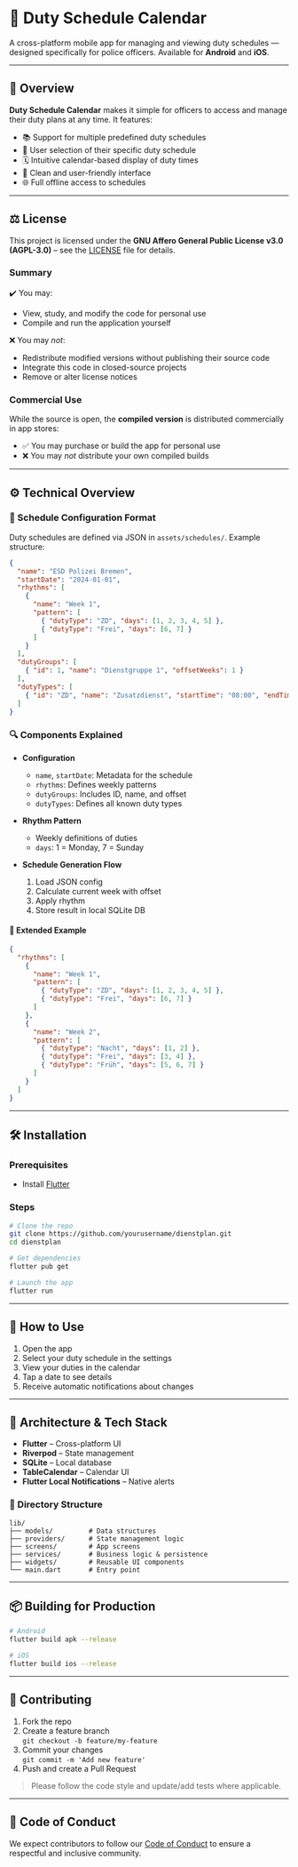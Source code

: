 # 📅 Duty Schedule Calendar

A cross-platform mobile app for managing and viewing duty schedules — designed specifically for police officers. Available for **Android** and **iOS**.

---

## 🚀 Overview

**Duty Schedule Calendar** makes it simple for officers to access and manage their duty plans at any time. It features:

- 📚 Support for multiple predefined duty schedules
- 👤 User selection of their specific duty schedule
- 🗓 Intuitive calendar-based display of duty times
- 📱 Clean and user-friendly interface
- 🌐 Full offline access to schedules

---

## ⚖️ License

This project is licensed under the **GNU Affero General Public License v3.0 (AGPL-3.0)** – see the [LICENSE](LICENSE) file for details.

### Summary

✔️ You may:
- View, study, and modify the code for personal use  
- Compile and run the application yourself  

❌ You may *not*:
- Redistribute modified versions without publishing their source code  
- Integrate this code in closed-source projects  
- Remove or alter license notices  

### Commercial Use

While the source is open, the **compiled version** is distributed commercially in app stores:
- ✅ You may purchase or build the app for personal use  
- ❌ You may *not* distribute your own compiled builds  

---

## ⚙️ Technical Overview

### 📁 Schedule Configuration Format

Duty schedules are defined via JSON in `assets/schedules/`. Example structure:

```json
{
  "name": "ESD Polizei Bremen",
  "startDate": "2024-01-01",
  "rhythms": [
    {
      "name": "Week 1",
      "pattern": [
        { "dutyType": "ZD", "days": [1, 2, 3, 4, 5] },
        { "dutyType": "Frei", "days": [6, 7] }
      ]
    }
  ],
  "dutyGroups": [
    { "id": 1, "name": "Dienstgruppe 1", "offsetWeeks": 1 }
  ],
  "dutyTypes": [
    { "id": "ZD", "name": "Zusatzdienst", "startTime": "08:00", "endTime": "16:00", "isAllDay": false }
  ]
}
```

### 🔍 Components Explained

- **Configuration**
  - `name`, `startDate`: Metadata for the schedule
  - `rhythms`: Defines weekly patterns
  - `dutyGroups`: Includes ID, name, and offset
  - `dutyTypes`: Defines all known duty types

- **Rhythm Pattern**
  - Weekly definitions of duties
  - `days`: 1 = Monday, 7 = Sunday

- **Schedule Generation Flow**
  1. Load JSON config  
  2. Calculate current week with offset  
  3. Apply rhythm  
  4. Store result in local SQLite DB  

#### 🔄 Extended Example

```json
{
  "rhythms": [
    {
      "name": "Week 1",
      "pattern": [
        { "dutyType": "ZD", "days": [1, 2, 3, 4, 5] },
        { "dutyType": "Frei", "days": [6, 7] }
      ]
    },
    {
      "name": "Week 2",
      "pattern": [
        { "dutyType": "Nacht", "days": [1, 2] },
        { "dutyType": "Frei", "days": [3, 4] },
        { "dutyType": "Früh", "days": [5, 6, 7] }
      ]
    }
  ]
}
```

---

## 🛠 Installation

### Prerequisites
- Install [Flutter](https://flutter.dev/docs/get-started/install)

### Steps

```bash
# Clone the repo
git clone https://github.com/yourusername/dienstplan.git
cd dienstplan

# Get dependencies
flutter pub get

# Launch the app
flutter run
```

---

## 📱 How to Use

1. Open the app  
2. Select your duty schedule in the settings  
3. View your duties in the calendar  
4. Tap a date to see details  
5. Receive automatic notifications about changes  

---

## 🧱 Architecture & Tech Stack

- **Flutter** – Cross-platform UI  
- **Riverpod** – State management  
- **SQLite** – Local database  
- **TableCalendar** – Calendar UI  
- **Flutter Local Notifications** – Native alerts  

### 📁 Directory Structure

```
lib/
├── models/         # Data structures
├── providers/      # State management logic
├── screens/        # App screens
├── services/       # Business logic & persistence
├── widgets/        # Reusable UI components
└── main.dart       # Entry point
```

---

## 📦 Building for Production

```bash
# Android
flutter build apk --release

# iOS
flutter build ios --release
```

---

## 🤝 Contributing

1. Fork the repo  
2. Create a feature branch  
   `git checkout -b feature/my-feature`  
3. Commit your changes  
   `git commit -m 'Add new feature'`  
4. Push and create a Pull Request  

> Please follow the code style and update/add tests where applicable.

---

## 📜 Code of Conduct

We expect contributors to follow our [Code of Conduct](CODE_OF_CONDUCT.md) to ensure a respectful and inclusive community.